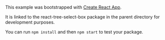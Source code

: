 This example was bootstrapped with [Create React App](https://github.com/facebook/create-react-app).

It is linked to the react-tree-select-box package in the parent directory for development purposes.

You can run `npm install` and then `npm start` to test your package.
